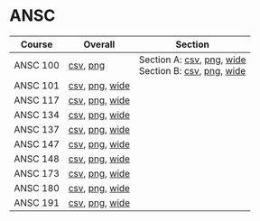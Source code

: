 # ANSC

| Course | Overall | Section |
| ------ | ------- | ------- |
| ANSC 100 | [csv](https://github.com/UCSD-Historical-Enrollment-Data/2025Spring/blob/main/overall/ANSC%20100.csv), [png](https://raw.githubusercontent.com/UCSD-Historical-Enrollment-Data/2025Spring/main/plot_overall/ANSC%20100.png) | Section A: [csv](https://github.com/UCSD-Historical-Enrollment-Data/2025Spring/blob/main/section/ANSC%20100_A.csv), [png](https://raw.githubusercontent.com/UCSD-Historical-Enrollment-Data/2025Spring/main/plot_section/ANSC%20100_A.png), [wide](https://raw.githubusercontent.com/UCSD-Historical-Enrollment-Data/2025Spring/main/plot_section_wide/ANSC%20100_A.png)<br>Section B: [csv](https://github.com/UCSD-Historical-Enrollment-Data/2025Spring/blob/main/section/ANSC%20100_B.csv), [png](https://raw.githubusercontent.com/UCSD-Historical-Enrollment-Data/2025Spring/main/plot_section/ANSC%20100_B.png), [wide](https://raw.githubusercontent.com/UCSD-Historical-Enrollment-Data/2025Spring/main/plot_section_wide/ANSC%20100_B.png) |
| ANSC 101 | [csv](https://github.com/UCSD-Historical-Enrollment-Data/2025Spring/blob/main/overall/ANSC%20101.csv), [png](https://raw.githubusercontent.com/UCSD-Historical-Enrollment-Data/2025Spring/main/plot_overall/ANSC%20101.png), [wide](https://raw.githubusercontent.com/UCSD-Historical-Enrollment-Data/2025Spring/main/plot_overall_wide/ANSC%20101.png) |  |
| ANSC 117 | [csv](https://github.com/UCSD-Historical-Enrollment-Data/2025Spring/blob/main/overall/ANSC%20117.csv), [png](https://raw.githubusercontent.com/UCSD-Historical-Enrollment-Data/2025Spring/main/plot_overall/ANSC%20117.png), [wide](https://raw.githubusercontent.com/UCSD-Historical-Enrollment-Data/2025Spring/main/plot_overall_wide/ANSC%20117.png) |  |
| ANSC 134 | [csv](https://github.com/UCSD-Historical-Enrollment-Data/2025Spring/blob/main/overall/ANSC%20134.csv), [png](https://raw.githubusercontent.com/UCSD-Historical-Enrollment-Data/2025Spring/main/plot_overall/ANSC%20134.png), [wide](https://raw.githubusercontent.com/UCSD-Historical-Enrollment-Data/2025Spring/main/plot_overall_wide/ANSC%20134.png) |  |
| ANSC 137 | [csv](https://github.com/UCSD-Historical-Enrollment-Data/2025Spring/blob/main/overall/ANSC%20137.csv), [png](https://raw.githubusercontent.com/UCSD-Historical-Enrollment-Data/2025Spring/main/plot_overall/ANSC%20137.png), [wide](https://raw.githubusercontent.com/UCSD-Historical-Enrollment-Data/2025Spring/main/plot_overall_wide/ANSC%20137.png) |  |
| ANSC 147 | [csv](https://github.com/UCSD-Historical-Enrollment-Data/2025Spring/blob/main/overall/ANSC%20147.csv), [png](https://raw.githubusercontent.com/UCSD-Historical-Enrollment-Data/2025Spring/main/plot_overall/ANSC%20147.png), [wide](https://raw.githubusercontent.com/UCSD-Historical-Enrollment-Data/2025Spring/main/plot_overall_wide/ANSC%20147.png) |  |
| ANSC 148 | [csv](https://github.com/UCSD-Historical-Enrollment-Data/2025Spring/blob/main/overall/ANSC%20148.csv), [png](https://raw.githubusercontent.com/UCSD-Historical-Enrollment-Data/2025Spring/main/plot_overall/ANSC%20148.png), [wide](https://raw.githubusercontent.com/UCSD-Historical-Enrollment-Data/2025Spring/main/plot_overall_wide/ANSC%20148.png) |  |
| ANSC 173 | [csv](https://github.com/UCSD-Historical-Enrollment-Data/2025Spring/blob/main/overall/ANSC%20173.csv), [png](https://raw.githubusercontent.com/UCSD-Historical-Enrollment-Data/2025Spring/main/plot_overall/ANSC%20173.png), [wide](https://raw.githubusercontent.com/UCSD-Historical-Enrollment-Data/2025Spring/main/plot_overall_wide/ANSC%20173.png) |  |
| ANSC 180 | [csv](https://github.com/UCSD-Historical-Enrollment-Data/2025Spring/blob/main/overall/ANSC%20180.csv), [png](https://raw.githubusercontent.com/UCSD-Historical-Enrollment-Data/2025Spring/main/plot_overall/ANSC%20180.png), [wide](https://raw.githubusercontent.com/UCSD-Historical-Enrollment-Data/2025Spring/main/plot_overall_wide/ANSC%20180.png) |  |
| ANSC 191 | [csv](https://github.com/UCSD-Historical-Enrollment-Data/2025Spring/blob/main/overall/ANSC%20191.csv), [png](https://raw.githubusercontent.com/UCSD-Historical-Enrollment-Data/2025Spring/main/plot_overall/ANSC%20191.png), [wide](https://raw.githubusercontent.com/UCSD-Historical-Enrollment-Data/2025Spring/main/plot_overall_wide/ANSC%20191.png) |  |
